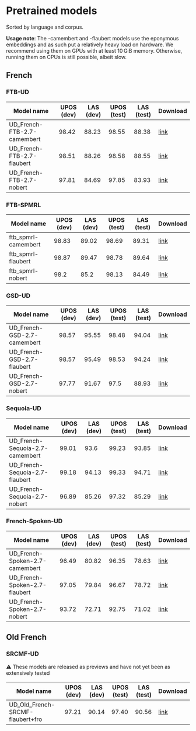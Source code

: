 # Pretrained models

Sorted by language and corpus.

**Usage note**: The -camembert and -flaubert models use the eponymous embeddings and as such put a
relatively heavy load on hardware. We recommend using them on GPUs with at least 10 GiB memory. Otherwise,
running them on CPUs is still possible, albeit slow.

## French

### FTB-UD

| Model name                  | UPOS (dev) | LAS (dev) | UPOS (test) | LAS (test) | Download                            |
| --------------------------- | ---------- | --------- | ----------- | ---------- | ----------------------------------- |
| UD_French-FTB-2.7-camembert | 98.42      | 88.23     | 98.55       | 88.38      | [link][UD_French-FTB-2.7-camembert] |
| UD_French-FTB-2.7-flaubert  | 98.51      | 88.26     | 98.58       | 88.55      | [link][UD_French-FTB-2.7-flaubert]  |
| UD_French-FTB-2.7-nobert    | 97.81      | 84.69     | 97.85       | 83.93      | [link][UD_French-FTB-2.7-nobert]    |

[UD_French-FTB-2.7-camembert]: https://sharedocs.huma-num.fr/wl/?id=d3IzkD0j011kN8yDaPkhA7P21XSGR9zE

[UD_French-FTB-2.7-flaubert]: https://sharedocs.huma-num.fr/wl/?id=LPI6M69bWEIBPhlEUdVOf8MDjotH62km

[UD_French-FTB-2.7-nobert]: https://sharedocs.huma-num.fr/wl/?id=NR27gyIoicaxxWlcj4lnvu0QpDGP84xp

### FTB-SPMRL

| Model name          | UPOS (dev) | LAS (dev) | UPOS (test) | LAS (test) | Download                    |
| ------------------- | ---------- | --------- | ----------- | ---------- | --------------------------- |
| ftb_spmrl-camembert | 98.83      | 89.02     | 98.69       | 89.31      | [link][ftb_spmrl-camembert] |
| ftb_spmrl-flaubert  | 98.87      | 89.47     | 98.78       | 89.64      | [link][ftb_spmrl-flaubert]  |
| ftb_spmrl-nobert    | 98.2       | 85.2      | 98.13       | 84.49      | [link][ftb_spmrl-nobert]    |

[ftb_spmrl-camembert]: https://sharedocs.huma-num.fr/wl/?id=YmSZmlZovSRwvOCmVxlrIBTc6lDhrNeo

[ftb_spmrl-flaubert]: https://sharedocs.huma-num.fr/wl/?id=fyvPzaP2Xo8PU31gsAN0a0qLnSmjrgq3

[ftb_spmrl-nobert]: https://sharedocs.huma-num.fr/wl/?id=EM0Jm8jzPUONRyE9H4EREQ30689OxIov

### GSD-UD

| Model name                  | UPOS (dev) | LAS (dev) | UPOS (test) | LAS (test) | Download                            |
| --------------------------- | ---------- | --------- | ----------- | ---------- | ----------------------------------- |
| UD_French-GSD-2.7-camembert | 98.57      | 95.55     | 98.48       | 94.04      | [link][UD_French-GSD-2.7-camembert] |
| UD_French-GSD-2.7-flaubert  | 98.57      | 95.49     | 98.53       | 94.24      | [link][UD_French-GSD-2.7-flaubert]  |
| UD_French-GSD-2.7-nobert    | 97.77      | 91.67     | 97.5        | 88.93      | [link][UD_French-GSD-2.7-nobert]    |

[UD_French-GSD-2.7-camembert]: https://sharedocs.huma-num.fr/wl/?id=1EjeZn3JCDDO6ulIgUffY5Rq3qvP7j1I

[UD_French-GSD-2.7-flaubert]: https://sharedocs.huma-num.fr/wl/?id=y0e4VHIwkLe3hggccKbMMf5Sa2TvpXxd

[UD_French-GSD-2.7-nobert]: https://sharedocs.huma-num.fr/wl/?id=nLN86K0ZwH7j3vD8K3zlqZwgKfv8fo4i

### Sequoia-UD

| Model name                      | UPOS (dev) | LAS (dev) | UPOS (test) | LAS (test) | Download                                |
| ------------------------------- | ---------- | --------- | ----------- | ---------- | --------------------------------------- |
| UD_French-Sequoia-2.7-camembert | 99.01      | 93.6      | 99.23       | 93.85      | [link][UD_French-Sequoia-2.7-camembert] |
| UD_French-Sequoia-2.7-flaubert  | 99.18      | 94.13     | 99.33       | 94.71      | [link][UD_French-Sequoia-2.7-flaubert]  |
| UD_French-Sequoia-2.7-nobert    | 96.89      | 85.26     | 97.32       | 85.29      | [link][UD_French-Sequoia-2.7-nobert]    |

[UD_French-Sequoia-2.7-camembert]: https://sharedocs.huma-num.fr/wl/?id=xrGkUv2Mq4ddW4KVdKBehsq0yn3UzpWU

[UD_French-Sequoia-2.7-flaubert]: https://sharedocs.huma-num.fr/wl/?id=L2WEbxUjQhLGxJ0ABglPuK02JWUhejkV

[UD_French-Sequoia-2.7-nobert]: https://sharedocs.huma-num.fr/wl/?id=Q0hVQbtn7jK3BGZqwQbTA4HNpOrWkl5g

### French-Spoken-UD

| Model name                     | UPOS (dev) | LAS (dev) | UPOS (test) | LAS (test) | Download                               |
| ------------------------------ | ---------- | --------- | ----------- | ---------- | -------------------------------------- |
| UD_French-Spoken-2.7-camembert | 96.49      | 80.82     | 96.35       | 78.63      | [link][UD_French-Spoken-2.7-camembert] |
| UD_French-Spoken-2.7-flaubert  | 97.05      | 79.84     | 96.67       | 78.72      | [link][UD_French-Spoken-2.7-flaubert]  |
| UD_French-Spoken-2.7-nobert    | 93.72      | 72.71     | 92.75       | 71.02      | [link][UD_French-Spoken-2.7-nobert]    |

[UD_French-Spoken-2.7-camembert]: https://sharedocs.huma-num.fr/wl/?id=9XuMjPlMPPzxekIid1wJTq53XUPhmkei

[UD_French-Spoken-2.7-flaubert]: https://sharedocs.huma-num.fr/wl/?id=5DfSBR6kAHrJjfVQhUbad3Y6oAvifd9n

[UD_French-Spoken-2.7-nobert]: https://sharedocs.huma-num.fr/wl/?id=5oZ0Oio6R1yO4cqsi9Dn9RsGLkVONt3m

## Old French

### SRCMF-UD

⚠ These models are released as previews and have not yet been as extensively tested

| Model name                       | UPOS (dev) | LAS (dev) | UPOS (test) | LAS (test) | Download                                 |
| -------------------------------- | ---------- | --------- | ----------- | ---------- | ---------------------------------------- |
| UD_Old_French-SRCMF-flaubert+fro | 97.21      | 90.14     | 97.40       | 90.56      | [link][UD_Old_French-SRCMF-flaubert+fro] |

[UD_Old_French-SRCMF-flaubert+fro]: https://sharedocs.huma-num.fr/wl/?id=8suODzwFzPuCKpRtFwKdgsDJsItfvICb
